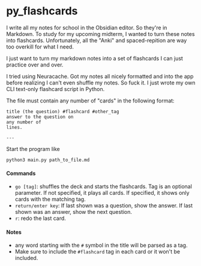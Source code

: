 # py_flashcards

I write all my notes for school in the Obsidian editor. So they're in Markdown. To study for my upcoming midterm, I wanted to turn these notes into flashcards. Unfortunately, all the "Anki" and spaced-repition are way too overkill for what I need.

I just want to turn my markdown notes into a set of flashcards I can just practice over and over.

I tried using Neuracache. Got my notes all nicely formatted and into the app before realizing I can't even shuffle my notes. So fuck it. I just wrote my own CLI text-only flashcard script in Python.

The file must contain any number of "cards" in the following format:

```
title (the question) #flashcard #other_tag
answer to the question on
any number of
lines.

---
```

Start the program like

```
python3 main.py path_to_file.md
```

#### Commands
- `go [tag]`: shuffles the deck and starts the flashcards. Tag is an optional parameter. If not specified, it plays all cards. If specified, it shows only cards with the matching tag.
- `return/enter key`: If last shown was a question, show the answer. If last shown was an answer, show the next question.
- `r`: redo the last card.


#### Notes
- any word starting with the `#` symbol in the title will be parsed as a tag.
- Make sure to include the `#flashcard` tag in each card or it won't be included.



